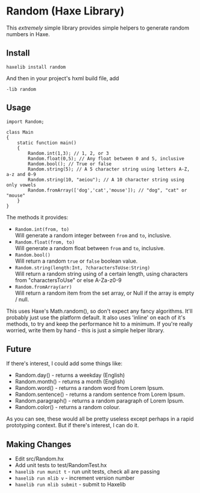 Random (Haxe Library)
=====================

This *extremely* simple library provides simple helpers to generate random numbers in Haxe.

Install
-------

`haxelib install random`

And then in your project's hxml build file, add

`-lib random`

Usage
-----

```
import Random;

class Main
{
	static function main()
	{
		Random.int(1,3); // 1, 2, or 3
		Random.float(0,5); // Any float between 0 and 5, inclusive
		Random.bool(); // True or false
		Random.string(5); // A 5 character string using letters A-Z, a-z and 0-9
		Random.string(10, "aeiou"); // A 10 character string using only vowels
		Random.fromArray(['dog','cat','mouse']); // "dog", "cat" or "mouse"
	}
}
```

The methods it provides:

 * `Random.int(from, to)`  
   Will generate a random integer between `from` and `to`, inclusive.
 * `Random.float(from, to)`  
   Will generate a random float between `from` and `to`, inclusive.
 * `Random.bool()`  
   Will return a random `true` or `false` boolean value.
 * `Random.string(length:Int, ?charactersToUse:String)`  
   Will return a random string using of a certain length, using characters from "charactersToUse" or else A-Za-z0-9
 * `Random.fromArray(arr)`  
   Will return a random item from the set array, or Null if the array is empty / null.

This uses Haxe's Math.random(), so don't expect any fancy algorithms.  It'll probably just use
the platform default.  It also uses 'inline' on each of it's methods, to try and keep the 
performance hit to a minimum.  If you're really worried, write them by hand - this is just a simple
helper library.

Future
------

If there's interest, I could add some things like:

 * Random.day() - returns a weekday (English)
 * Random.month() - returns a month (English)
 * Random.word() - returns a random word from Lorem Ipsum.
 * Random.sentence() - returns a random sentence from Lorem Ipsum.
 * Random.paragraph() - returns a random paragraph of Lorem Ipsum.
 * Random.color() - returns a random colour.

As you can see, these would all be pretty useless except perhaps in a 
rapid prototyping context.  But if there's interest, I can do it.

Making Changes
--------------

 * Edit src/Random.hx
 * Add unit tests to test/RandomTest.hx
 * `haxelib run munit t` - run unit tests, check all are passing
 * `haxelib run mlib v` - increment version number
 * `haxelib run mlib submit` - submit to Haxelib